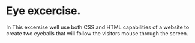 # Eye excercise.
In This excersise well use both CSS and HTML capabilities of a website to create two eyeballs that will follow the visitors mouse through the screen.
